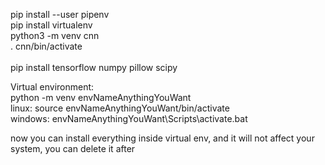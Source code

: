 pip install --user pipenv <br>
pip install virtualenv<br>
python3 -m venv cnn<br>
. cnn/bin/activate<br>
<br>
pip install tensorflow numpy pillow scipy<br>

Virtual environment: <br>
python -m venv envNameAnythingYouWant<br>
linux: source envNameAnythingYouWant/bin/activate <br>
windows: envNameAnythingYouWant\Scripts\activate.bat <br>

now you can install everything inside virtual env, and it will not affect your system, you can delete it after
